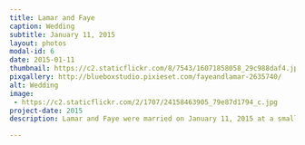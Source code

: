 ```yaml
---
title: Lamar and Faye
caption: Wedding
subtitle: January 11, 2015
layout: photos
modal-id: 6
date: 2015-01-11
thumbnail: https://c2.staticflickr.com/8/7543/16071858058_29c988daf4.jpg
pixgallery: http://blueboxstudio.pixieset.com/fayeandlamar-2635740/
alt: Wedding
image: 
 - https://c2.staticflickr.com/2/1707/24158463905_79e87d1794_c.jpg
project-date: 2015
description: Lamar and Faye were married on January 11, 2015 at a small church in Fort Lawn, SC. Their wedding was held during the church's normal Sunday service, which is apparently something that used to happen all the time. They wanted to keep it simple and uncomplicated, and it was perfect! The flowers were gorgeous and the small church was decorated well. Afterward, there was cake and some food for everyone before we all adjourned for the day. While I wasn't the primary photographer, I tried to catch a few shots and stay out of the way. Congrats to Faye and Lamar on your wedding!   

---
```

